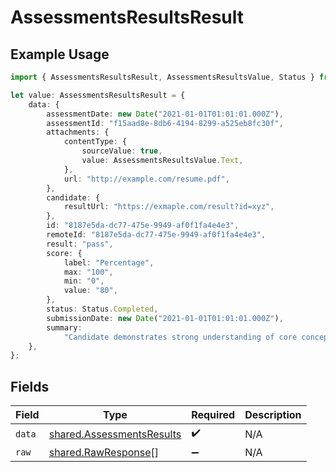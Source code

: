 # AssessmentsResultsResult

## Example Usage

```typescript
import { AssessmentsResultsResult, AssessmentsResultsValue, Status } from "@stackone/stackone-client-ts/sdk/models/shared";

let value: AssessmentsResultsResult = {
    data: {
        assessmentDate: new Date("2021-01-01T01:01:01.000Z"),
        assessmentId: "f15aad8e-8db6-4194-8299-a525eb8fc30f",
        attachments: {
            contentType: {
                sourceValue: true,
                value: AssessmentsResultsValue.Text,
            },
            url: "http://example.com/resume.pdf",
        },
        candidate: {
            resultUrl: "https://exmaple.com/result?id=xyz",
        },
        id: "8187e5da-dc77-475e-9949-af0f1fa4e4e3",
        remoteId: "8187e5da-dc77-475e-9949-af0f1fa4e4e3",
        result: "pass",
        score: {
            label: "Percentage",
            max: "100",
            min: "0",
            value: "80",
        },
        status: Status.Completed,
        submissionDate: new Date("2021-01-01T01:01:01.000Z"),
        summary:
            "Candidate demonstrates strong understanding of core concepts, but struggles with application",
    },
};
```

## Fields

| Field                                                                         | Type                                                                          | Required                                                                      | Description                                                                   |
| ----------------------------------------------------------------------------- | ----------------------------------------------------------------------------- | ----------------------------------------------------------------------------- | ----------------------------------------------------------------------------- |
| `data`                                                                        | [shared.AssessmentsResults](../../../sdk/models/shared/assessmentsresults.md) | :heavy_check_mark:                                                            | N/A                                                                           |
| `raw`                                                                         | [shared.RawResponse](../../../sdk/models/shared/rawresponse.md)[]             | :heavy_minus_sign:                                                            | N/A                                                                           |